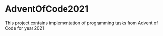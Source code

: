 # AdventOfCode2021
This project contains implementation of programming tasks from Advent of Code for year 2021
